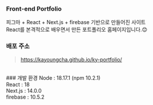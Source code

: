 ### Front-end Portfolio
피그마 + React + Next.js + firebase 기반으로 만들어진 사이트
<br/>
React를 본격적으로 배우면서 만든 포트폴리오 홈페이지입니다.😊


### 배포 주소
> https://kayoungcha.github.io/ky-portfolio/
<br/>
### 개발 환경
Node : 18.17.1 (npm 10.2.1)
<br/>
React : 18
<br/>
Next.js : 14.0.0
<br/>
firebase : 10.5.2
